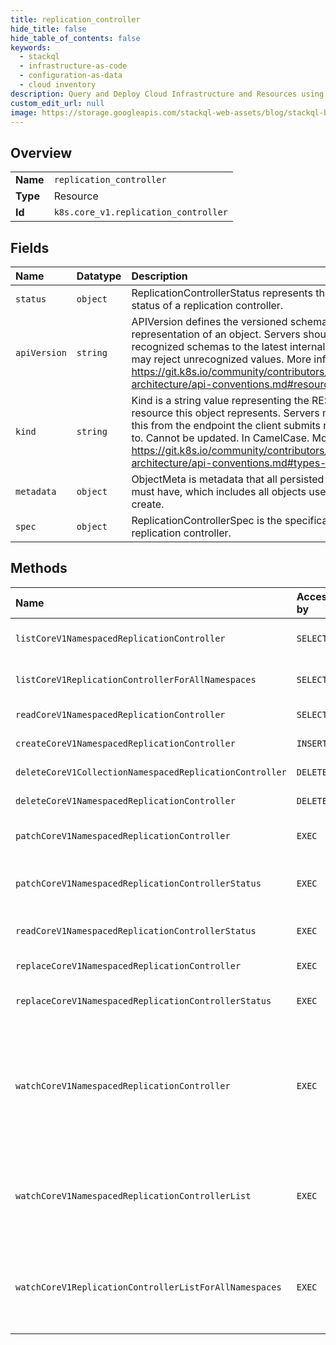 ```yaml
---
title: replication_controller
hide_title: false
hide_table_of_contents: false
keywords:
  - stackql
  - infrastructure-as-code
  - configuration-as-data
  - cloud inventory
description: Query and Deploy Cloud Infrastructure and Resources using SQL
custom_edit_url: null
image: https://storage.googleapis.com/stackql-web-assets/blog/stackql-blog-post-featured-image.png
---
```

  
    

## Overview
<table><tbody>
<tr><td><b>Name</b></td><td><code>replication_controller</code></td></tr>
<tr><td><b>Type</b></td><td>Resource</td></tr>
<tr><td><b>Id</b></td><td><code>k8s.core_v1.replication_controller</code></td></tr>
</tbody></table>

## Fields
| Name | Datatype | Description |
|:-----|:---------|:------------|
| `status` | `object` | ReplicationControllerStatus represents the current status of a replication controller. |
| `apiVersion` | `string` | APIVersion defines the versioned schema of this representation of an object. Servers should convert recognized schemas to the latest internal value, and may reject unrecognized values. More info: https://git.k8s.io/community/contributors/devel/sig-architecture/api-conventions.md#resources |
| `kind` | `string` | Kind is a string value representing the REST resource this object represents. Servers may infer this from the endpoint the client submits requests to. Cannot be updated. In CamelCase. More info: https://git.k8s.io/community/contributors/devel/sig-architecture/api-conventions.md#types-kinds |
| `metadata` | `object` | ObjectMeta is metadata that all persisted resources must have, which includes all objects users must create. |
| `spec` | `object` | ReplicationControllerSpec is the specification of a replication controller. |
## Methods
| Name | Accessible by | Required Params | Description |
|:-----|:--------------|:----------------|:------------|
| `listCoreV1NamespacedReplicationController` | `SELECT` | `namespace` | list or watch objects of kind ReplicationController |
| `listCoreV1ReplicationControllerForAllNamespaces` | `SELECT` |  | list or watch objects of kind ReplicationController |
| `readCoreV1NamespacedReplicationController` | `SELECT` | `name, namespace` | read the specified ReplicationController |
| `createCoreV1NamespacedReplicationController` | `INSERT` | `namespace` | create a ReplicationController |
| `deleteCoreV1CollectionNamespacedReplicationController` | `DELETE` | `namespace` | delete collection of ReplicationController |
| `deleteCoreV1NamespacedReplicationController` | `DELETE` | `name, namespace` | delete a ReplicationController |
| `patchCoreV1NamespacedReplicationController` | `EXEC` | `name, namespace` | partially update the specified ReplicationController |
| `patchCoreV1NamespacedReplicationControllerStatus` | `EXEC` | `name, namespace` | partially update status of the specified ReplicationController |
| `readCoreV1NamespacedReplicationControllerStatus` | `EXEC` | `name, namespace` | read status of the specified ReplicationController |
| `replaceCoreV1NamespacedReplicationController` | `EXEC` | `name, namespace` | replace the specified ReplicationController |
| `replaceCoreV1NamespacedReplicationControllerStatus` | `EXEC` | `name, namespace` | replace status of the specified ReplicationController |
| `watchCoreV1NamespacedReplicationController` | `EXEC` | `name, namespace` | watch changes to an object of kind ReplicationController. deprecated: use the 'watch' parameter with a list operation instead, filtered to a single item with the 'fieldSelector' parameter. |
| `watchCoreV1NamespacedReplicationControllerList` | `EXEC` | `namespace` | watch individual changes to a list of ReplicationController. deprecated: use the 'watch' parameter with a list operation instead. |
| `watchCoreV1ReplicationControllerListForAllNamespaces` | `EXEC` |  | watch individual changes to a list of ReplicationController. deprecated: use the 'watch' parameter with a list operation instead. |
